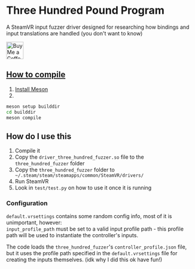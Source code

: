 # Three Hundred Pound Program
A SteamVR input fuzzer driver designed for researching how bindings and input translations are handled (you don't want to know)  

<a href='https://ko-fi.com/hackerdude' target='_blank'><img height='35' style='border:0px;height:46px;' src='https://storage.ko-fi.com/cdn/brandasset/v2/support_me_on_kofi_dark.png' border='0' alt='Buy Me a Coffee at ko-fi.com' />

## How to compile
1. Install Meson
2. 
```sh
meson setup builddir
cd builddir
meson compile
```

## How do I use this
1. Compile it
2. Copy the `driver_three_hundred_fuzzer.so` file to the `three_hundred_fuzzer` folder
3. Copy the `three_hundred_fuzzer` folder to ` ~/.steam/steam/steamapps/common/SteamVR/drivers/`
4. Run SteamVR
5. Look in `test/test.py` on how to use it once it is running

### Configuration
`default.vrsettings` contains some random config info, most of it is unimportant, however:  
`input_profile_path` must be set to a valid input profile path - this profile path will be used to instantiate the controller's inputs.

The code loads the `three_hundred_fuzzer`'s `controller_profile.json` file, but it uses the profile path specified in the `default.vrsettings` file for creating the inputs themselves. (idk why I did this ok have fun!)